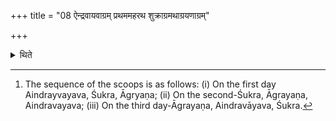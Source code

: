 +++
title = "08 ऐन्द्रवायवाग्रम् प्रथममहरथ शुक्राग्रमथाग्रयणाग्रम्"

+++

<details><summary>थिते</summary>

8. On the first day there should be the scoop for Indra and Vāyu as the first; then (on the second day) the Śukra scoop as the first then (on the third day) the Āgrayaṇa-scoop as the first.[^1]  

[^1]: The sequence of the scoops is as follows: (i) On the first day Aindrayvayava, Śukra, Āgryaṇa; (ii) On the second-Śukra, Āgrayaṇa, Aindravayava; (iii) On the third day-Āgrayaṇa, Aindravāyava, Śukra. 
</details>

